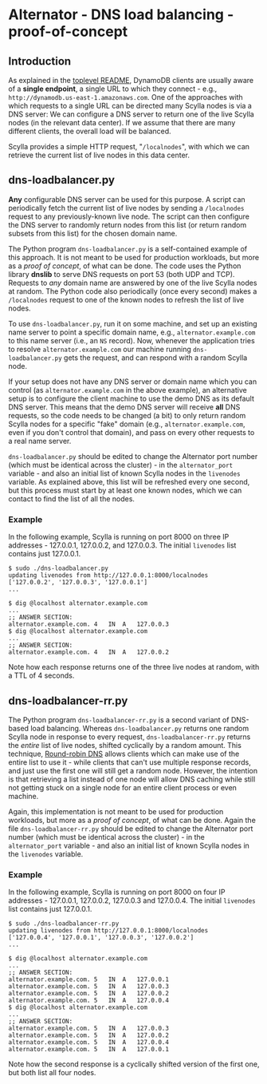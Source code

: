 # Alternator - DNS load balancing - proof-of-concept

## Introduction
As explained in the [toplevel README](../README.md), DynamoDB clients
are usually aware of a **single endpoint**, a single URL to which they
connect - e.g., `http://dynamodb.us-east-1.amazonaws.com`. One of the
approaches with which requests to a single URL can be directed many
Scylla nodes is via a DNS server: We can configure a DNS server to return
one of the live Scylla nodes (in the relevant data center). If we assume
that there are many different clients, the overall load will be balanced.

Scylla provides a simple HTTP request, "`/localnodes`", with which we
can retrieve the current list of live nodes in this data center.

## dns-loadbalancer.py
**Any** configurable DNS server can be used for this purpose. A script
can periodically fetch the current list of live nodes by sending a
`/localnodes` request to any previously-known live node. The script can
then configure the DNS server to randomly return nodes from this list (or
return random subsets from this list) for the chosen domain name.

The Python program `dns-loadbalancer.py` is a self-contained example of
this approach. It is not meant to be used for production workloads, but
more as a *proof of concept*, of what can be done. The code uses the Python
library **dnslib** to serve DNS requests on port 53 (both UDP and TCP).
Requests to _any_ domain name are answered by one of the live Scylla nodes
at random. The Python code also periodically (once every second) makes a
`/localnodes` request to one of the known nodes to refresh the list of
live nodes.

To use `dns-loadbalancer.py`, run it on some machine, and set up an
existing name server to point a specific domain name, e.g.,
`alternator.example.com` to this name server (i.e., an `NS` record).
Now, whenever the application tries to resolve `alternator.example.com`
our machine running `dns-loadbalancer.py` gets the request, and can
respond with a random Scylla node.

If your setup does not have any DNS server or domain name which you can
control (as `alternator.example.com` in the above example), an alternative
setup is to configure the client machine to use the demo DNS as its
default DNS server. This means that the demo DNS server will receive **all**
DNS requests, so the code needs to be changed (a bit) to only return random
Scylla nodes for a specific "fake" domain (e.g., `alternator.example.com`,
even if you don't control that domain), and pass on every other requests to
a real name server.

`dns-loadbalancer.py` should be edited to change the Alternator port
number (which must be identical across the cluster) - in the `alternator_port`
variable - and also an initial list of known Scylla nodes in the `livenodes`
variable. As explained above, this list will be refreshed every one second,
but this process must start by at least one known nodes, which we can
contact to find the list of all the nodes.

### Example

In the following example, Scylla is running on port 8000 on three
IP addresses - 127.0.0.1, 127.0.0.2, and 127.0.0.3. The initial
`livenodes` list contains just 127.0.0.1.

```
$ sudo ./dns-loadbalancer.py
updating livenodes from http://127.0.0.1:8000/localnodes
['127.0.0.2', '127.0.0.3', '127.0.0.1']
...
```

```
$ dig @localhost alternator.example.com
...
;; ANSWER SECTION:
alternator.example.com.	4	IN	A	127.0.0.3
$ dig @localhost alternator.example.com
...
;; ANSWER SECTION:
alternator.example.com.	4	IN	A	127.0.0.2
```

Note how each response returns one of the three live nodes at random,
with a TTL of 4 seconds.

## dns-loadbalancer-rr.py
The Python program `dns-loadbalancer-rr.py` is a second variant of DNS-based
load balancing.  Whereas `dns-loadbalancer.py` returns one random Scylla
node in response to every request, `dns-loadbalancer-rr.py` returns the
*entire* list of live nodes, shifted cyclically by a random amount.
This technique, [Round-robin DNS](https://en.wikipedia.org/wiki/Round-robin_DNS)
allows clients which can make use of the entire list to use it - while
clients that can't use multiple response records, and just use the first
one will still get a random node. However, the intention is that retrieving
a list instead of one node will allow DNS caching while still not getting
stuck on a single node for an entire client process or even machine.

Again, this implementation is not meant to be used for production workloads,
but more as a *proof of concept*, of what can be done. Again the file
`dns-loadbalancer-rr.py` should be edited to change the Alternator port
number (which must be identical across the cluster) - in the `alternator_port`
variable - and also an initial list of known Scylla nodes in the `livenodes`
variable.

### Example

In the following example, Scylla is running on port 8000 on four
IP addresses - 127.0.0.1, 127.0.0.2, 127.0.0.3 and 127.0.0.4.
The initial `livenodes` list contains just 127.0.0.1.

```
$ sudo ./dns-loadbalancer-rr.py
updating livenodes from http://127.0.0.1:8000/localnodes
['127.0.0.4', '127.0.0.1', '127.0.0.3', '127.0.0.2']
...
```

```
$ dig @localhost alternator.example.com
...
;; ANSWER SECTION:
alternator.example.com.	5	IN	A	127.0.0.1
alternator.example.com.	5	IN	A	127.0.0.3
alternator.example.com.	5	IN	A	127.0.0.2
alternator.example.com.	5	IN	A	127.0.0.4
$ dig @localhost alternator.example.com
...
;; ANSWER SECTION:
alternator.example.com.	5	IN	A	127.0.0.3
alternator.example.com.	5	IN	A	127.0.0.2
alternator.example.com.	5	IN	A	127.0.0.4
alternator.example.com.	5	IN	A	127.0.0.1
```

Note how the second response is a cyclically shifted version of the first
one, but both list all four nodes.

